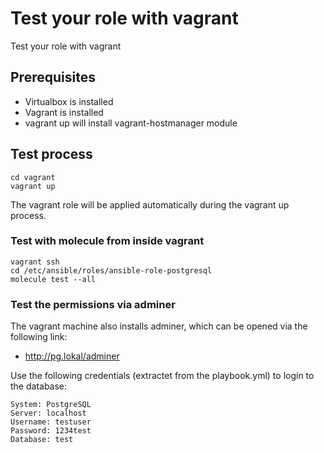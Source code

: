 # Test your role with vagrant

Test your role with vagrant

## Prerequisites

  * Virtualbox is installed
  * Vagrant is installed
  * vagrant up will install vagrant-hostmanager module

## Test process

```
cd vagrant
vagrant up
```

The vagrant role will be applied automatically during the vagrant up process.

### Test with molecule from inside vagrant

```
vagrant ssh
cd /etc/ansible/roles/ansible-role-postgresql
molecule test --all
```

### Test the permissions via adminer

The vagrant machine also installs adminer, which can be opened via the following link:

  * http://pg.lokal/adminer

Use the following credentials (extractet from the playbook.yml) to login to the database:

```
System: PostgreSQL
Server: localhost
Username: testuser
Password: 1234test
Database: test
```
